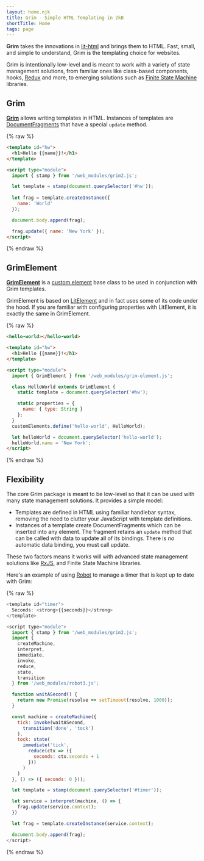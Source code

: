 ```yaml
---
layout: home.njk
title: Grim - Simple HTML Templating in 2kB
shortTitle: Home
tags: page
---
```


__Grim__ takes the innovations in [lit-html](https://lit-html.polymer-project.org/) and brings them to HTML. Fast, small, and simple to understand, Grim is the templating choice for websites.

Grim is intentionally low-level and is meant to work with a variety of state management solutions, from familiar ones like class-based components, hooks, [Redux](https://redux.js.org/) and more, to emerging solutions such as [Finite State Machine](https://brilliant.org/wiki/finite-state-machines/) libraries.

<section id="pkg-grim">
<div class="pkg-content">

## Grim

__[Grim](./packages/grim.html)__ allows writing templates in HTML. Instances of templates are [DocumentFragments](https://developer.mozilla.org/en-US/docs/Web/API/DocumentFragment) that have a special `update` method.

</div>

{% raw %}
```html
<template id="hw">
  <h1>Hello {{name}}!</h1>
</template>

<script type="module">
  import { stamp } from '/web_modules/grim2.js';

  let template = stamp(document.querySelector('#hw'));
  
  let frag = template.createInstance({
    name: 'World'
  });

  document.body.append(frag);

  frag.update({ name: 'New York' });
</script>
```
{% endraw %}

</section>

<section id="pkg-grim-element">
<div class="pkg-content">

## GrimElement

__[GrimElement](./packages/grim-element.html)__ is a [custom element](https://developers.google.com/web/fundamentals/web-components/customelements) base class to be used in conjunction with Grim templates.

GrimElement is based on [LitElement](https://lit-element.polymer-project.org/) and in fact uses some of its code under the hood. If you are familiar with configuring properties with LitElement, it is exactly the same in GrimElement.

</div>

{% raw %}
```html
<hello-world></hello-world>

<template id="hw">
  <h1>Hello {{name}}!</h1>
</template>

<script type="module">
  import { GrimElement } from '/web_modules/grim-element.js';

  class HelloWorld extends GrimElement {
    static template = document.querySelector('#hw');

    static properties = {
      name: { type: String }
    };
  }
  customElements.define('hello-world', HelloWorld);

  let helloWorld = document.querySelector('hello-world');
  helloWorld.name = 'New York';
</script>
```
{% endraw %}

</section>

## Flexibility

The core Grim package is meant to be low-level so that it can be used with many state management solutions. It provides a simple model:

* Templates are defined in HTML using familiar handlebar syntax, removing the need to clutter your JavaScript with template definitions.
* Instances of a template create DocumentFragments which can be inserted into any element. The fragment retains an `update` method that can be called with data to update all of its bindings. There is *no* automatic data binding, you must call update.

These two factors means it works will with advanced state management solutions like [RxJS](https://rxjs-dev.firebaseapp.com/), and Finite State Machine libraries.

Here's an example of using [Robot](https://thisrobot.life/) to manage a timer that is kept up to date with Grim:

<live-example src="./timer.js">

{% raw %}
```js
<template id="timer">
  Seconds: <strong>{{seconds}}</strong>
</template>

<script type="module">
  import { stamp } from '/web_modules/grim2.js';
  import {
    createMachine,
    interpret,
    immediate,
    invoke,
    reduce,
    state,
    transition
  } from '/web_modules/robot3.js';

  function waitASecond() {
    return new Promise(resolve => setTimeout(resolve, 1000));
  }

  const machine = createMachine({
    tick: invoke(waitASecond,
      transition('done', 'tock')
    ),
    tock: state(
      immediate('tick',
        reduce(ctx => ({
          seconds: ctx.seconds + 1
        }))
      )
    )
  }, () => ({ seconds: 0 }));

  let template = stamp(document.querySelector('#timer'));

  let service = interpret(machine, () => {
    frag.update(service.context);
  })

  let frag = template.createInstance(service.context);

  document.body.append(frag);
</script>
```
{% endraw %}

</live-example>